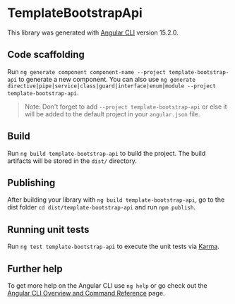 # TemplateBootstrapApi

This library was generated with [Angular CLI](https://github.com/angular/angular-cli) version 15.2.0.

## Code scaffolding

Run `ng generate component component-name --project template-bootstrap-api` to generate a new component. You can also use `ng generate directive|pipe|service|class|guard|interface|enum|module --project template-bootstrap-api`.
> Note: Don't forget to add `--project template-bootstrap-api` or else it will be added to the default project in your `angular.json` file. 

## Build

Run `ng build template-bootstrap-api` to build the project. The build artifacts will be stored in the `dist/` directory.

## Publishing

After building your library with `ng build template-bootstrap-api`, go to the dist folder `cd dist/template-bootstrap-api` and run `npm publish`.

## Running unit tests

Run `ng test template-bootstrap-api` to execute the unit tests via [Karma](https://karma-runner.github.io).

## Further help

To get more help on the Angular CLI use `ng help` or go check out the [Angular CLI Overview and Command Reference](https://angular.io/cli) page.
